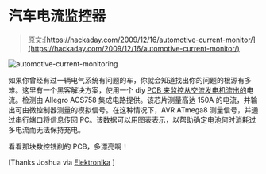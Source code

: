 # 汽车电流监控器

> 原文:[https://hackaday.com/2009/12/16/automotive-current-monitor/](https://hackaday.com/2009/12/16/automotive-current-monitor/)

![](../Images/d1ae223455b1ce25ccdb6283676fbb52.png "automotive-current-monitoring")

如果你曾经有过一辆电气系统有问题的车，你就会知道找出你的问题的根源有多难。这里有一个黑客解决方案，使用一个 diy [PCB 来监控从交流发电机流出的](http://www.imsolidstate.com/archives/9)电流。检测由 Allegro ACS758 集成电路提供。该芯片测量高达 150A 的电流，并输出可由微控制器测量的模拟信号。在这种情况下，AVR ATmega8 测量信号，并通过串行端口将信息传回 PC。该数据可以用图表表示，以帮助确定电池何时消耗过多电流而无法保持充电。

看看那块数控铣削的 PCB，多漂亮啊！

[Thanks Joshua via [Elektronika](http://www.elektronika.ba/726/how-much-electric-current-does-your-vehicle-use/) ]